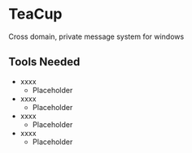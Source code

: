 # TeaCup
Cross domain, private message system for windows


## Tools Needed
- xxxx
  - Placeholder
- xxxx
  - Placeholder
- xxxx
  - Placeholder
- xxxx
  - Placeholder
